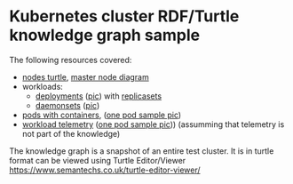 # Kubernetes cluster RDF/Turtle knowledge graph sample

The following resources covered:
- [nodes turtle](./k8s-knowledge-graph/nodes.turtle), [master node diagram](./k8s-knowledge-graph/nodes.glaciation-mast01.png)
- workloads:
   - [deployments](./k8s-knowledge-graph/deployments.turtle) ([pic](./k8s-knowledge-graph/deployments.all.png)) with [replicasets](./k8s-knowledge-graph/replicasets.turtle)
   - [daemonsets](./k8s-knowledge-graph/daemonsets.turtle) ([pic](./k8s-knowledge-graph/daemonsets.kepler.png))
- [pods with containers](./k8s-knowledge-graph/pods.turtle), ([one pod sample pic](./k8s-knowledge-graph/pods.idrac-exporter.png))
- [workload telemetry](./k8s-knowledge-graph/workload-telemetry.turtle) ([one pod sample pic](./k8s-knowledge-graph/workload-telemetry.png))) (assumming that telemetry is not part of the knowledge)

The knowledge graph is a snapshot of an entire test cluster.
It is in turtle format can be viewed using Turtle Editor/Viewer https://www.semantechs.co.uk/turtle-editor-viewer/

 